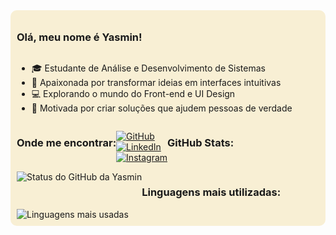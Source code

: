 <div style="display: flex; flex-wrap: wrap; background-color: #f8efd4; padding: 10px; border-radius: 10px;">

  ### Olá, meu nome é Yasmin!

  - 🎓 Estudante de Análise e Desenvolvimento de Sistemas  
  - 🎨 Apaixonada por transformar ideias em interfaces intuitivas  
  - 💻 Explorando o mundo do Front-end e UI Design  
  - 🌱 Motivada por criar soluções que ajudem pessoas de verdade

  ### Onde me encontrar:

  [![GitHub](https://img.shields.io/static/v1?label=GitHub&message=yas-kbohnen&color=f8efd4&style=for-the-badge)](https://github.com/yas-kbohnen)  
  [![LinkedIn](https://img.shields.io/static/v1?label=LinkedIn&message=yas.kbohnen&color=f8efd4&style=for-the-badge)](https://www.linkedin.com/in/yasmin-kaefer-bohnen-b4341234b/)  
  [![Instagram](https://img.shields.io/static/v1?label=Instagram&message=yas.kbohnen&color=f8efd4&style=for-the-badge)](https://www.instagram.com/yas.kbohnen/)
  
  ### GitHub Stats:
  
  <img src="https://github-readme-stats.vercel.app/api?username=yas-kbohnen&show_icons=true&hide_title=true&title_color=783c00&text_color=af552e&icon_color=783c00&bg_color=f8efd4&cache_seconds=2300" alt="Status do GitHub da Yasmin" />

  ### Linguagens mais utilizadas:

  <img src="https://github-readme-stats.vercel.app/api/top-langs/?username=yas-kbohnen&hide_title=true&layout=compact&title_color=783c00&text_color=af552e&bg_color=f8efd4" alt="Linguagens mais usadas" />

</div>
